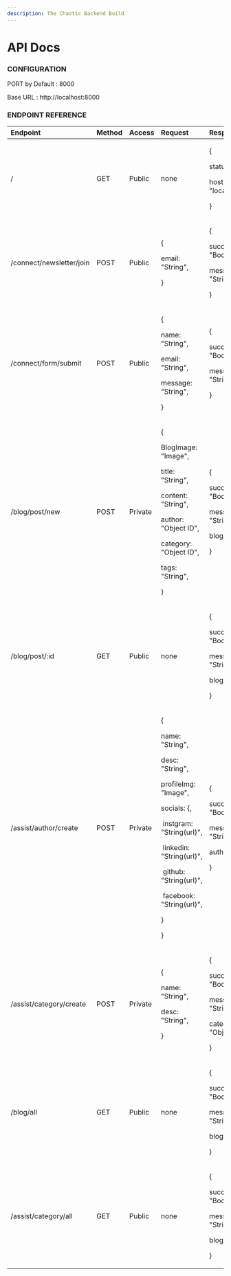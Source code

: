 ```yaml
---
description: The Chaotic Backend Build
---
```


# API Docs

### CONFIGURATION

PORT by Default : 8000

Base URL : http://localhost:8000
<br>

### ENDPOINT REFERENCE

<table>
 <thead>
    <tr>
      <th style="text-align:left">Endpoint</th>
      <th style="text-align:left">Method</th>
      <th style="text-align:left">Access</th>
      <th style="text-align:left">Request</th>
      <th style="text-align:left">Response</th>
    </tr>
  </thead>
<tbody>
<tr>
      <td style="text-align:left">/</td>
      <td style="text-align:left">GET</td>
      <td style="text-align:left">Public</td>
      <td style="text-align:left">none</td>
      <td style="text-align:left">
        <p>{</p>
        <p>status: &quot;online&quot;,</p>
        <p>host: &quot;localhost:8000&quot;</p>
        <p>}</p>
      </td>
    </tr>
    <tr>
      <td style="text-align:left">/connect/newsletter/join</td>
      <td style="text-align:left">POST</td>
       <td style="text-align:left">Public</td>
      <td style="text-align:left">
        <p>{</p>
        <p>email: &quot;String&quot;,</p>
        <p>}</p>
      </td>
      <td style="text-align:left">
        <p>{</p>
        <p>success: &quot;Boolean&quot;,</p>
        <p>message: &quot;String&quot;</p>
        <p>}</p>
      </td>
    </tr>
    <tr>
      <td style="text-align:left">/connect/form/submit</td>
      <td style="text-align:left">POST</td>
       <td style="text-align:left">Public</td>
      <td style="text-align:left">
        <p>{</p>
        <p>name: &quot;String&quot;,</p>
        <p>email: &quot;String&quot;,</p>
        <p>message: &quot;String&quot;,</p>
        <p>}</p>
      </td>
      <td style="text-align:left">
        <p>{</p>
        <p>success: &quot;Boolean&quot;,</p>
        <p>message: &quot;String&quot;</p>
        <p>}</p>
      </td>
    </tr>
    <tr>
      <td style="text-align:left">/blog/post/new</td>
      <td style="text-align:left">POST</td>
       <td style="text-align:left">Private</td>
      <td style="text-align:left">
        <p>{</p>
        <p>BlogImage: &quot;Image&quot;,</p>
        <p>title: &quot;String&quot;,</p>
        <p>content: &quot;String&quot;,</p>
        <p>author: &quot;Object ID&quot;,</p>
        <p>category: &quot;Object ID&quot;,</p>
        <p>tags: &quot;String&quot;,</p>
        <p>}</p>
      </td>
      <td style="text-align:left">
        <p>{</p>
        <p>success: &quot;Boolean&quot;,</p>
        <p>message: &quot;String&quot;</p>
         <p>blog: &quot;Object&quot;</p>
        <p>}</p>
      </td>
    </tr>
     <tr>
      <td style="text-align:left">/blog/post/:id</td>
      <td style="text-align:left">GET</td>
       <td style="text-align:left">Public</td>
      <td style="text-align:left">
       none
      </td>
      <td style="text-align:left">
        <p>{</p>
        <p>success: &quot;Boolean&quot;,</p>
        <p>message: &quot;String&quot;</p>
         <p>blog: &quot;Object&quot;</p>
        <p>}</p>
      </td>
    </tr>
      <tr>
      <td style="text-align:left">/assist/author/create</td>
      <td style="text-align:left">POST</td>
       <td style="text-align:left">Private</td>
      <td style="text-align:left">
        <p>{</p>
        <p>name: &quot;String&quot;,</p>
        <p>desc: &quot;String&quot;,</p>
        <p>profileImg: &quot;Image&quot;,</p>
        <p>socials: {,</p>
        <p>&nbsp;instgram: &quot;String(url)&quot;,</p>
        <p>&nbsp;linkedin: &quot;String(url)&quot;,</p>
        <p>&nbsp;github: &quot;String(url)&quot;,</p>
        <p>&nbsp;facebook: &quot;String(url)&quot;,</p>
        <p>}</p>
        <p>}</p>
      </td>
      <td style="text-align:left">
        <p>{</p>
        <p>success: &quot;Boolean&quot;,</p>
        <p>message: &quot;String&quot;</p>
         <p>author: &quot;Object&quot;</p>
        <p>}</p>
      </td>
    </tr>
    <tr>
      <td style="text-align:left">/assist/category/create</td>
      <td style="text-align:left">POST</td>
       <td style="text-align:left">Private</td>
      <td style="text-align:left">
        <p>{</p>
        <p>name: &quot;String&quot;,</p>
        <p>desc: &quot;String&quot;,</p>
        <p>}</p>
      </td>
      <td style="text-align:left">
        <p>{</p>
        <p>success: &quot;Boolean&quot;,</p>
        <p>message: &quot;String&quot;</p>
         <p>category: &quot;Object&quot;</p>
        <p>}</p>
      </td>
    </tr>
     <tr>
      <td style="text-align:left">/blog/all</td>
      <td style="text-align:left">GET</td>
       <td style="text-align:left">Public</td>
      <td style="text-align:left">
       none
      </td>
      <td style="text-align:left">
        <p>{</p>
        <p>success: &quot;Boolean&quot;,</p>
        <p>message: &quot;String&quot;</p>
         <p>blogs: &quot;Object&quot;</p>
        <p>}</p>
      </td>
    </tr>
      <tr>
      <td style="text-align:left">/assist/category/all</td>
      <td style="text-align:left">GET</td>
       <td style="text-align:left">Public</td>
      <td style="text-align:left">
       none
      </td>
      <td style="text-align:left">
        <p>{</p>
        <p>success: &quot;Boolean&quot;,</p>
        <p>message: &quot;String&quot;</p>
         <p>blogs: &quot;Object&quot;</p>
        <p>}</p>
      </td>
    </tr>
</tbody>
</table>
